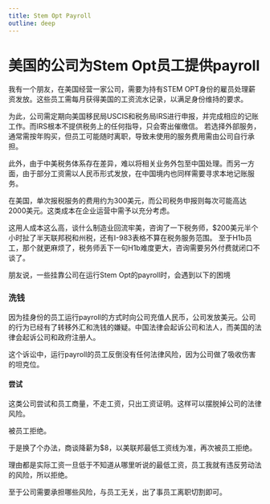 ```yaml
---
title: Stem Opt Payroll
outline: deep
---
```

# 美国的公司为Stem Opt员工提供payroll

我有一个朋友，在美国经营一家公司，需要为持有STEM OPT身份的雇员处理薪资发放。这些员工需每月获得美国的工资流水记录，以满足身份维持的要求。

为此，公司需定期向美国移民局USCIS和税务局IRS进行申报，并完成相应的记账工作。而IRS根本不提供税务上的任何指导，只会寄出催缴信。
若选择外部服务，通常需按年购买，但员工可能随时离职，导致未使用的服务费用需由公司自行承担。

此外，由于中美税务体系存在差异，难以将相关业务外包至中国处理。而另一方面，由于部分工资需以人民币形式发放，在中国境内也同样需要寻求本地记账服务。

在美国，单次报税服务的费用约为300美元，而公司税务申报则每次可能高达2000美元。这类成本在企业运营中需予以充分考虑。

这用人成本这么高，谈什么制造业回流牢美，咨询了一下税务师，$200美元半个小时扯了半天联邦税和州税，还有I-983表格不算在税务服务范围。
至于H1b员工，那个就更麻烦了，税务师丢下一句H1b难度更大，咨询需要另外付费就闭口不谈了。

朋友说，一些挂靠公司在运行Stem Opt的payroll时，会遇到以下的困境

### 洗钱

因为挂身份的员工运行payroll的方式时向公司充值人民币，公司发放美元。公司的行为已经有了转移外汇和洗钱的嫌疑。中国法律会起诉公司和法人，而美国的法律会起诉公司和政府注册人。

这个诉讼中，运行payroll的员工反倒没有任何法律风险，因为公司做了吸收伤害的坦克位。

#### 尝试
这类公司尝试和员工商量，不走工资，只出工资证明。这样可以摆脱掉公司的法律风险。

被员工拒绝。

于是换了个办法，商谈降薪为$8，以美联邦最低工资线为准，再次被员工拒绝。

理由都是实际工资一旦低于不知道从哪里听说的最低工资，员工我就有违反劳动法的风险，所以拒绝。

至于公司需要承担哪些风险，与员工无关，出了事员工离职切割即可。
